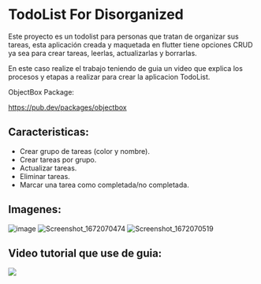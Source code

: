 # TodoList For Disorganized

Este proyecto es un todolist para personas que tratan de organizar sus tareas,
esta aplicación creada y maquetada en flutter tiene opciones CRUD ya sea para
crear tareas, leerlas, actualizarlas y borrarlas.

En este caso realize el trabajo teniendo de guia un video que explica los procesos y etapas
a realizar para crear la aplicacion TodoList.

ObjectBox Package:

https://pub.dev/packages/objectbox

## Caracteristicas:

- Crear grupo de tareas (color y nombre).
- Crear tareas por grupo.
- Actualizar tareas.
- Eliminar tareas.
- Marcar una tarea como completada/no completada.

## Imagenes:

![image](https://user-images.githubusercontent.com/94126964/209565886-292ca632-9e4b-40f5-aa1c-90b4b33b70e5.png)
![Screenshot_1672070474](https://user-images.githubusercontent.com/94126964/209565910-e6d8214d-9440-4e1d-bc95-bc862b37d428.png)
![Screenshot_1672070519](https://user-images.githubusercontent.com/94126964/209565966-8b26b12a-730f-4953-9847-ca4b4c150852.png)

## Video tutorial que use de guia:

[![](http://img.youtube.com/vi/osUq6B92-BY/0.jpg)](http://www.youtube.com/watch?v=osUq6B92-BY )
